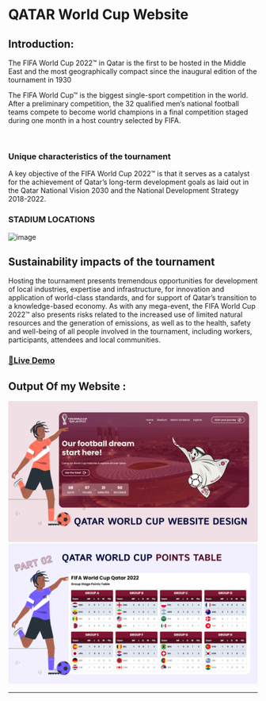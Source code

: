 # QATAR World Cup Website <br>


## Introduction:

The FIFA World Cup 2022™ in Qatar is the first to be hosted in the Middle East and the most geographically compact since the inaugural edition of the tournament in 1930<br>

<p>The FIFA World Cup™ is the biggest single-sport competition in the world. After a preliminary competition, the 32 qualified men’s national football teams compete to become world champions in a final competition staged during one month in a host country selected by FIFA.</p><br>


### Unique characteristics of the tournament

<p>A key objective of the FIFA World Cup 2022™ is that it serves as a catalyst for the achievement of Qatar’s long-term development goals as laid out in the Qatar National Vision 2030 and the National Development Strategy 2018-2022.</p>


### STADIUM LOCATIONS

![image](https://user-images.githubusercontent.com/74112721/208225345-f9f61d26-ffc7-4af7-aad3-c43fc50decab.png)


## Sustainability impacts of the tournament

<p>Hosting the tournament presents tremendous opportunities for development of local industries, expertise and infrastructure, for innovation and application of world-class standards, and for support of Qatar’s transition to a knowledge-based economy. As with any mega-event, the FIFA World Cup 2022™ also presents risks related to the increased use of limited natural resources and the generation of emissions, as well as to the health, safety and well-being of all people involved in the tournament, including workers, participants, attendees and local communities. <p/>

### [🔗Live Demo](https://qatar-world-cup.codsfli.com/)

## Output Of my Website :
![thumbnail](thumbnail.png)
![thumbnail](thumbnail01.png)

---

